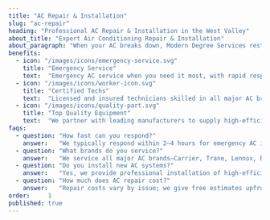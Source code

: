 ```yaml
---
title: "AC Repair & Installation"
slug: "ac-repair"
heading: "Professional AC Repair & Installation in the West Valley"
about_title: "Expert Air Conditioning Repair & Installation"
about_paragraph: "When your AC breaks down, Modern Degree Services restores cool comfort fast. Our certified team pinpoints issues, provides clear estimates and executes repairs or new system installs with quality parts. We prioritize energy-efficient solutions, transparent pricing and respectful service to keep your home comfortable and your costs predictable."
benefits:
  - icon: "/images/icons/emergency-service.svg"
    title: "Emergency Service"
    text:  "Emergency AC service when you need it most, with rapid response, expert technicians and transparent pricing to minimize downtime."
  - icon: "/images/icons/worker-icon.svg"
    title: "Certified Techs"
    text:  "Licensed and insured technicians skilled in all major AC brands, delivering repairs and maintenance."
  - icon: "/images/icons/quality-part.svg"
    title: "Top Quality Equipment"
    text:  "We partner with leading manufacturers to supply high-efficiency HVAC equipment ensuring performance and reliability."
faqs:
  - question: "How fast can you respond?"
    answer:   "We typically respond within 2–4 hours for emergency AC issues across the West Valley."
  - question: "What brands do you service?"
    answer:   "We service all major AC brands—Carrier, Trane, Lennox, Rheem and more—with factory-certified expertise."
  - question: "Do you install new AC systems?"
    answer:   "Yes, we provide professional installation of high-efficiency air conditioners, backed by manufacturer warranties."
  - question: "How much does AC repair cost?"
    answer:   "Repair costs vary by issue; we give free estimates upfront and use transparent pricing with no hidden fees."
order:     1
published: true
---
```

